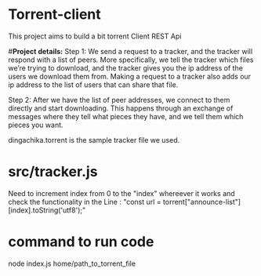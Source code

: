 # Torrent-client
This project aims to build a bit torrent Client REST Api

#**Project details:**
Step 1: We send a request to a tracker, and the tracker will respond with a list of peers. More specifically, we tell the tracker which files we’re trying to download, and the tracker gives you the ip address of the users we download them from. Making a request to a tracker also adds our ip address to the list of users that can share that file.

Step 2: After we have the list of peer addresses, we connect to them directly and start downloading. This happens through an exchange of messages where they tell what pieces they have, and we tell them which pieces you want.


dingachika.torrent is the sample tracker file we used.


# src/tracker.js 
Need to increment index from 0 to the "index" whereever it works  and check the functionality in the 
Line : "const url = torrent["announce-list"][index].toString('utf8');"

# command to run code
 node index.js home/path_to_torrent_file
